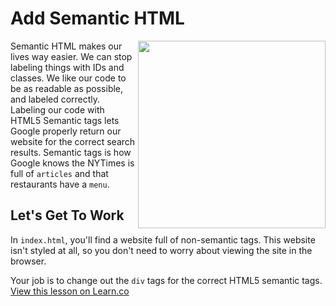 # Add Semantic HTML

<img src="https://s3.amazonaws.com/after-school-assets/html5.png" width="300" hpsace="10" align="right">

Semantic HTML makes our lives way easier. We can stop labeling things with IDs and classes. We like our code to be as readable as possible, and labeled correctly. Labeling our code with HTML5 Semantic tags lets Google properly return our website for the correct search results. Semantic tags is how Google knows the NYTimes is full of `articles` and that restaurants have a `menu`.

## Let's Get To Work

In `index.html`, you'll find a website full of non-semantic tags. This website isn't styled at all, so you don't need to worry about viewing the site in the browser.

Your job is to change out the `div` tags for the correct HTML5 semantic tags.
<a href='https://learn.co/lessons/hs-intro-web-design-html5-lab' data-visibility='hidden'>View this lesson on Learn.co</a>
